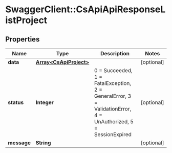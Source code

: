 # SwaggerClient::CsApiApiResponseListProject

## Properties
Name | Type | Description | Notes
------------ | ------------- | ------------- | -------------
**data** | [**Array&lt;CsApiProject&gt;**](CsApiProject.md) |  | [optional] 
**status** | **Integer** | 0 &#x3D; Succeeded, 1 &#x3D; FatalException, 2 &#x3D; GeneralError, 3 &#x3D; ValidationError, 4 &#x3D; UnAuthorized, 5 &#x3D; SessionExpired | [optional] 
**message** | **String** |  | [optional] 


